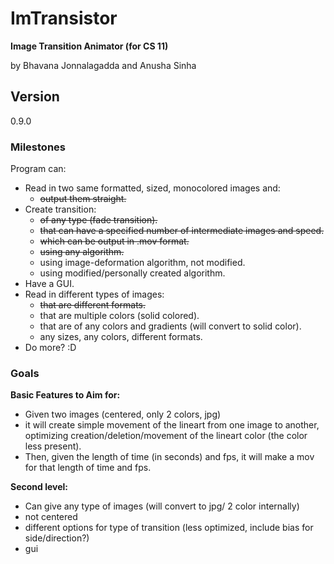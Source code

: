 ImTransistor
============

**Image Transition Animator (for CS 11)**

by Bhavana Jonnalagadda and Anusha Sinha

## Version

0.9.0


### Milestones

Program can:
- Read in two same formatted, sized, monocolored images and:
  * ~~output them straight.~~
- Create transition:
  * ~~of any type (fade transition).~~
  * ~~that can have a specified number of intermediate images and speed.~~
  * ~~which can be output in .mov format.~~
  * ~~using any algorithm.~~
  * using image-deformation algorithm, not modified.
  * using modified/personally created algorithm.
- Have a GUI.
- Read in different types of images:
  * ~~that are different formats.~~
  * that are multiple colors (solid colored).
  * that are of any colors and gradients (will convert to solid color).
  * any sizes, any colors, different formats.
- Do more? :D



### Goals

**Basic Features to Aim for:**
- Given two images (centered, only 2 colors, jpg)
- it will create simple movement of the lineart from one image to another, optimizing creation/deletion/movement of the lineart color (the color less present).
- Then, given the length of time (in seconds) and fps, it will make a mov for that length of time and fps.

**Second level:**
- Can give any type of images (will convert to jpg/ 2 color internally)
- not centered
- different options for type of transition (less optimized, include bias for side/direction?)
- gui
